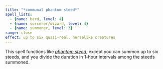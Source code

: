 ```yaml
---
title: "*communal phantom steed*"
spell_lists:
  - {name: bard, level: 4}
  - {name: sorcerer/wizard, level: 4}
  - {name: summoner, level: 3}
range: close
effect: up to six quasi-real, horselike creatures
---
```


This spell functions like [*phantom steed*](/spells/phantom-steed/), except you can summon up to six steeds, and you divide the duration in 1-hour intervals among the steeds summoned.

